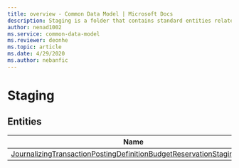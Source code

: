 ```yaml
---
title: overview - Common Data Model | Microsoft Docs
description: Staging is a folder that contains standard entities related to the Common Data Model.
author: nenad1002
ms.service: common-data-model
ms.reviewer: deonhe
ms.topic: article
ms.date: 4/29/2020
ms.author: nebanfic
---
```


# Staging


## Entities

|Name|Description|
|---|---|
|[JournalizingTransactionPostingDefinitionBudgetReservationStaging_PSN](JournalizingTransactionPostingDefinitionBudgetReservationStaging_PSN.md)||
